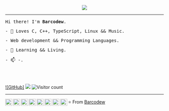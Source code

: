 
<p align="center">
  <a href="https://discord.com/users/542300187922661376">
    <img src="https://lanyard.cnrad.dev/api/542300187922661376"/>
  </a>
</p>
<hr>
<p><samp>Hi there! I'm <b>Barcodew</b>.</samp></p>
<p><samp>- 🌱 Loves C, C++, TypeScript, Linux && Music.</samp></p>
<p><samp>-  Web development && Programming Languages.</samp></p>
<p><samp>- 📒 Learning && Living.</samp></p>
<p><samp>- 📫 -.</samp></p>

<br><br>

[![GitHub]](](https://img.shields.io/badge/dynamic/json?label=Followers&color=red&query=%24.data.totalSubs&url=https%3A%2F%2Fapi.spencerwoo.com%2Fsubstats%2F%3Fsource%3Dgithub%26queryKey%3DBarcodew&longCache=true)https://github.com/Barcodew)
![](https://img.shields.io/badge/dynamic/json?label=%20Stars&query=%24.stars&url=https://api.github-star-counter.workers.dev/user/Barcodew)
![Visitor count](https://shields-io-visitor-counter.herokuapp.com/badge?page=https://github.com/Barcodew&color=Chartreuse)
<hr>
<p>
  <a href="https://br.linkedin.com/in/barcodew">
    <img align="left" alt="Felipe's LinkdeIn" width="22px" src="https://cdn.jsdelivr.net/npm/simple-icons@3.5.0/icons/linkedin.svg" />
  </a>
  <a href="mailto:-@gmail.com">
    <img align="left" alt="GMail" width="22px" src="https://cdn.jsdelivr.net/npm/simple-icons@3.5.0/icons/gmail.svg" />
  </a>
  <a href="https://instagram.com/ahmadaliakbar203">
    <img align="left" alt="Felipe's Instagram" width="22px" src="https://cdn.jsdelivr.net/npm/simple-icons@3.5.0/icons/instagram.svg" />
  </a>
  <a href="https://leetcode.com/barcodew/">
    <img align="left" alt="Felipe's Instagram" width="22px" src="https://cdn.jsdelivr.net/npm/simple-icons@3.5.0/icons/leetcode.svg" />
  </a>
  <a href="https://www.hackerrank.com/barcodew">
    <img align="left" alt="HackerRank Profile" width="22px" src="https://cdn.jsdelivr.net/npm/simple-icons@3.5.0/icons/hackerrank.svg" />
  </a>
  <a href="https://codeforces.com/profile/barcodew">
    <img align="left" alt="Codeforces Profile" width="22px" src="https://cdn.jsdelivr.net/npm/simple-icons@3.5.0/icons/codeforces.svg" />
  </a>
  <a href="https://www.codechef.com/users/barcodew">
    <img align="left" alt="CodeChef Profile" width="22px" src="https://cdn.jsdelivr.net/npm/simple-icons@3.5.0/icons/codechef.svg" />
  </a>
  <a href="https://www.hackerearth.com/pt-br/@barcodew">
    <img align="left" alt="HackerEarth" width="22px" src="https://cdn.jsdelivr.net/npm/simple-icons@3.5.0/icons/hackerearth.svg" />
  </a>
</p>

⭐️ From [Barcodew](https://github.com/barcodew)
